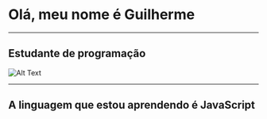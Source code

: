 # Olá, meu nome é Guilherme
---
## Estudante de programação

![Alt Text](https://c.tenor.com/kqFzhmqTTaoAAAAC/annoying-dog-deltarune.gif)

---
## A linguagem que estou aprendendo é JavaScript
``` 
